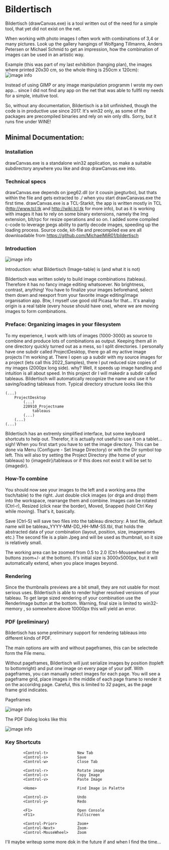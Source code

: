 # Bildertisch

Bildertisch (drawCanvas.exe) is a tool written out of the need for a simple tool, that yet did not exist on the net.

When working with photo images I often work with combinations of 3,4 or many pictures. Look up the gallery hangings of Wolfgang Tillmanns, Anders Petersen or Michael Schmid to get an impression, how the combination of images can be used in an artistic way.

Example (this was part of my last exhibition (hanging plan), the images where printed 20x30 cm, so the whole thing is 250cm x 120cm):
![image info](./doc/tableau_2022-01-23_002.jpg)

Instead of using GIMP or any image manipulation programm I wrote my own app... since I did not find any app on the net that was able to fullfil my needs for a simple, intuitive tool.

So, without any documentation, Bildertisch is a bit unfinished, though the code is in productive use since 2017. It's win32 only, as some of the packages are precompiled binaries and rely on win only dlls. Sorry, but it runs fine under WINE!

## Minimal Documentation:
###  Installation
drawCanvas.exe is a standalone win32 application, so make a suitable subdirectory anywhere you like and drop drawCanvas.exe into. 

###  Technical specs
drawCanvas.exe depends on jpeg62.dll (or it cousin jpegturbo), but thats within the file and gets extracted to ./ when you start drawCanavas.exe the first time.
drawCanvas.exe is a TCL-Starkit, the app is written mostly in TCL (http://www.tcl.tk and http://wiki.tcl.tk for more info), but as it is working with images it has to rely on some binary extensions, namely the Img extension, blt/rpc for resize operations and so on.
I added some compiled c-code to leverage jpegs ability to partly decode images, speeding up the loading process.
Source code, kit-file and precompiled exe are all downloadable from https://github.com/MichaelMiR01/bildertisch

###  Introduction

![image info](./doc/Screenshot_01.png)

Introduction: what Bildertisch (Image-table) is (and what it is not)

Bildertisch was written solely to build image combinations (tableau). Therefore it has no fancy image editing whatsoever. No brightness, contrast, anything! You have to finalize your images beforehand, select them down and reexport from your favorite image editing/image organisation app. Btw, I myself use good old Picasa for that...
It's analog origin is a real table (every house should have one), where we are moving images to form combinations.

###  Preface: Organizing images in your filesystem
To my experience, I work with lots of images (1000-3000) as source to combine and produce lots of combinations as output.
Keeping them all in one directory quickly turned out as a mess, so I split directories. 
I personally have one subdir called ProjectDesktop, there go all my active image projects I'm working at. There I open up a subdir with my source images for a project (lets call this 2022_Samples), there I put reduced size copies of my images (2000px long side). why? Well, it speeds up image handling and intuition is all about speed.
In this project dir I will makedir a subdir called tableaus. Bildertisch will automatically recognize the name and use it for saving/loading tableaus from.
Typical directory structure looks like this
```
(...)
	ProjectDesktop
		(...)
		220910_Projectname
			tableaus
		(...)
	(...)
(...)
```

Bildertisch has an extremly simplified interface, but some keyboard shortcuts to help out. Therefor, it is actually not useful to use it on a tablet... sigh!
When you first start you have to set the image directory. This can be done via Menu (Configure - Set Image Directory) or with the Dir symbol top left.
This will also try setting the Project Directory (the home of your tableaus) to {imagedir}/tableaus or if this does not exist it will be set to {imagedir}.

###  How-To combine
You should now see your images to the left and a working area (the tisch/table) to the right.
Just double click images (or drga and drop) them into the workspace, rearrange them and combine.
Images can be rotated (Ctrl-r), Resized (click near the border), Moved, Snapped (hold Ctrl Key while moving). That's it, basically. 

Save (Ctrl-S) will save two files into the tableau directory: A text file, default name will be tableau_YYYY-MM-DD_HH-MM-SS.tbl, that holds the abstracted data of your combination (layout, position, size, imagenames etc.)
The second file is a plain Jpeg and will be used as thumbnail, so it size is relatively small. 

The working area can be zoomed from 0.5 to 2.0 (Ctrl-Mousewheel or the buttons zoom+/- at the bottom). It's initial size is 3000x5000px, but it will automatically extend, when you place images beyond.

### Rendering
Since the thumbnails previews are a bit small, they are not usable for most serious uses. Bildertisch is able to render higher resolved versions of your tableau.
To get large sized rendering of your combination use the RenderImage button at the bottom. Warning, final size is limited to win32-memory , so somewhere above 10000px this will yield an error.


### PDF (preliminary)
Bildertisch has some preliminary support for rendering tableaus into different kinds of PDF. 

The main options are with and without pageframes, this can be selectede form the File menu.

Without pageframes, Bildertisch will just serialize images by position (topleft to bottomright) and put one image on every page of your pdf. 
With pageframes, you can manually select images for each page. You will see a pageframe grid, place images in the middle of each page frame to render it on the accoridng page.
Careful, this is limited to 32 pages, as the page frame grid indicates.


Pageframes

![image info](./doc/Bildertisch_pageframes.png)


The PDF Dialog looks like this

![image info](./doc/Bildertisch_pdfdialog.png)

### Key Shortcuts
```
        <Control-t> 			New Tab
        <Control-s> 			Save
        <Control-w> 			Close Tab

        <Control-r> 			Rotate image
        <Control-c> 			Copy Image
        <Control-v> 			Paste Image

        <Home>    				Find Image in Palette
        
        <Control-z> 			Undo
        <Control-y> 			Redo

        <F1> 					Open Console
        <F11> 					Fullscreen

        <Control-Prior> 		Zoom+
        <Control-Next> 			Zoom-
        <Control-MouseWheel> 	Zoom

```

I'll maybe writeup some more dok in the future if and when I find the time...
